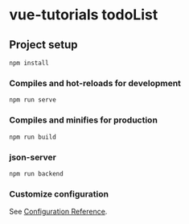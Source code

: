 # vue-tutorials todoList

## Project setup
```
npm install
```

### Compiles and hot-reloads for development
```
npm run serve
```

### Compiles and minifies for production
```
npm run build
```

### json-server
```
npm run backend
```

### Customize configuration
See [Configuration Reference](https://cli.vuejs.org/config/).
